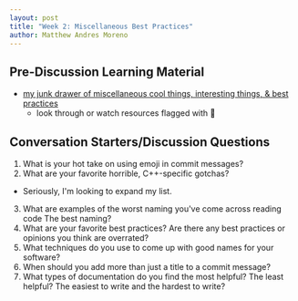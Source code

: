 ```yaml
---
layout: post
title: "Week 2: Miscellaneous Best Practices"
author: Matthew Andres Moreno
---
```


## Pre-Discussion Learning Material

* [my junk drawer of miscellaneous cool things, interesting things, & best practices](http://mmore500.com/2020/06/04/soap-box.html)
  * look through or watch resources flagged with :star2:
  
## Conversation Starters/Discussion Questions

1. What is your hot take on using emoji in commit messages?
2. What are your favorite horrible, C++-specific gotchas?
  * Seriously, I'm looking to expand my list.
3. What are examples of the worst naming you've come across reading code
The best naming?
4. What are your favorite best practices?
Are there any best practices or opinions you think are overrated?
5. What techniques do you use to come up with good names for your software?
6. When should you add more than just a title to a commit message?
7. What types of documentation do you find the most helpful?
The least helpful?
The easiest to write and the hardest to write?
